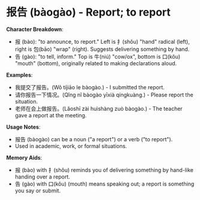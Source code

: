 # **报告 (bàogào) - Report; to report**

**Character Breakdown**:  
- 报 (bào): "to announce, to report." Left is 扌(shǒu) "hand" radical (left), right is 包(bāo) "wrap" (right). Suggests delivering something by hand.  
- 告 (gào): "to tell, inform." Top is 牛(niú) "cow/ox", bottom is 口(kǒu) "mouth" (bottom), originally related to making declarations aloud.

**Examples**:  
- 我提交了报告。(Wǒ tíjiāo le bàogào.) - I submitted the report.  
- 请你报告一下情况。(Qǐng nǐ bàogào yīxià qíngkuàng.) - Please report the situation.  
- 老师在会上做报告。(Lǎoshī zài huìshàng zuò bàogào.) - The teacher gave a report at the meeting.

**Usage Notes**:  
- 报告 (bàogào) can be a noun ("a report") or a verb ("to report").  
- Used in academic, work, or formal situations.

**Memory Aids**:  
- 报 (bào) with 扌(shǒu) reminds you of delivering something by hand-like handing over a report.  
- 告 (gào) with 口(kǒu) (mouth) means speaking out; a report is something you say or submit.